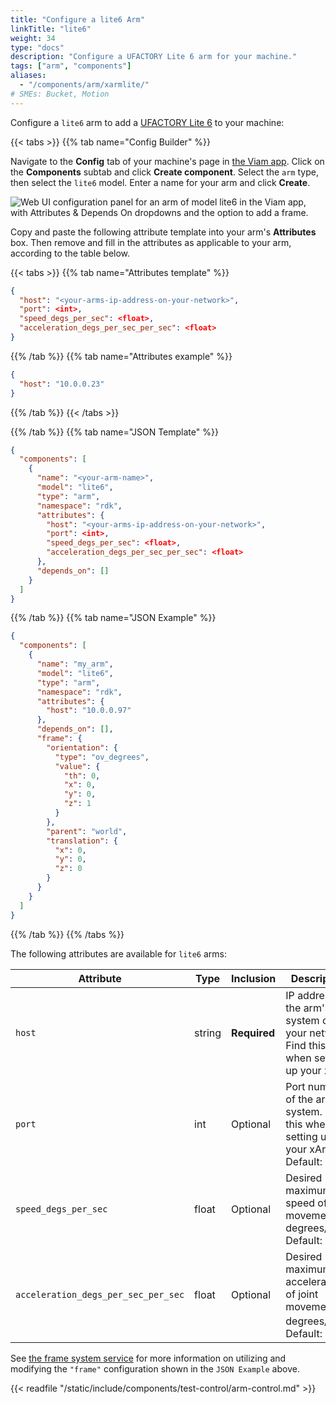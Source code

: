 ```yaml
---
title: "Configure a lite6 Arm"
linkTitle: "lite6"
weight: 34
type: "docs"
description: "Configure a UFACTORY Lite 6 arm for your machine."
tags: ["arm", "components"]
aliases:
  - "/components/arm/xarmlite/"
# SMEs: Bucket, Motion
---
```


Configure a `lite6` arm to add a [UFACTORY Lite 6](https://www.ufactory.cc/product-page/ufactory-lite-6/) to your machine:

{{< tabs >}}
{{% tab name="Config Builder" %}}

Navigate to the **Config** tab of your machine's page in [the Viam app](https://app.viam.com).
Click on the **Components** subtab and click **Create component**.
Select the `arm` type, then select the `lite6` model.
Enter a name for your arm and click **Create**.

![Web UI configuration panel for an arm of model lite6 in the Viam app, with Attributes & Depends On dropdowns and the option to add a frame.](/components/arm/lite6-ui-config.png)

Copy and paste the following attribute template into your arm's **Attributes** box.
Then remove and fill in the attributes as applicable to your arm, according to the table below.

{{< tabs >}}
{{% tab name="Attributes template" %}}

```json {class="line-numbers linkable-line-numbers"}
{
  "host": "<your-arms-ip-address-on-your-network>",
  "port": <int>,
  "speed_degs_per_sec": <float>,
  "acceleration_degs_per_sec_per_sec": <float>
}
```

{{% /tab %}}
{{% tab name="Attributes example" %}}

```json {class="line-numbers linkable-line-numbers"}
{
  "host": "10.0.0.23"
}
```

{{% /tab %}}
{{< /tabs >}}

{{% /tab %}}
{{% tab name="JSON Template" %}}

```json {class="line-numbers linkable-line-numbers"}
{
  "components": [
    {
      "name": "<your-arm-name>",
      "model": "lite6",
      "type": "arm",
      "namespace": "rdk",
      "attributes": {
        "host": "<your-arms-ip-address-on-your-network>",
        "port": <int>,
        "speed_degs_per_sec": <float>,
        "acceleration_degs_per_sec_per_sec": <float>
      },
      "depends_on": []
    }
  ]
}
```

{{% /tab %}}
{{% tab name="JSON Example" %}}

```json {class="line-numbers linkable-line-numbers"}
{
  "components": [
    {
      "name": "my_arm",
      "model": "lite6",
      "type": "arm",
      "namespace": "rdk",
      "attributes": {
        "host": "10.0.0.97"
      },
      "depends_on": [],
      "frame": {
        "orientation": {
          "type": "ov_degrees",
          "value": {
            "th": 0,
            "x": 0,
            "y": 0,
            "z": 1
          }
        },
        "parent": "world",
        "translation": {
          "x": 0,
          "y": 0,
          "z": 0
        }
      }
    }
  ]
}
```

{{% /tab %}}
{{% /tabs %}}

The following attributes are available for `lite6` arms:

<!-- prettier-ignore -->
| Attribute | Type | Inclusion | Description |
| --------- | ---- | ----------| ----------- |
| `host` | string | **Required** | IP address of the arm's system on your network. Find this when setting up your xArm. |
| `port` | int | Optional | Port number of the arm's system. Find this when setting up your xArm. <br> Default: `502` |
| `speed_degs_per_sec` | float | Optional | Desired maximum speed of joint movement in degrees/sec. <br> Default: `20.0` |
| `acceleration_degs_per_sec_per_sec` | float | Optional | Desired maximum acceleration of joint movement in degrees/sec<sup>2</sup>. <br> Default: `50.0` |

See [the frame system service](/mobility/frame-system/) for more information on utilizing and modifying the `"frame"` configuration shown in the `JSON Example` above.

{{< readfile "/static/include/components/test-control/arm-control.md" >}}

